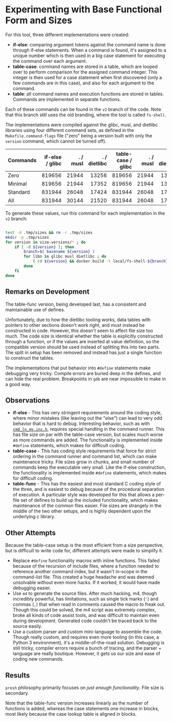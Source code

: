# Experimenting with Base Functional Form and Sizes

For this tool, three different implementations were created:

* **if-else**: comparing argument tokens against the command name is done through if-else statements.  When a command is found, it's assigned to a unique number which is then used in a big case statement for executing the command over each argument.
* **table-case**: command names are stored in a table, which are looped over to perform comparison for the assigned command integer.  This integer is then used for a case statement when first discovered (only a few commands are in this case), and also for each argument to the command.
* **table**: all command names and execution functions are stored in tables.  Commands are implemented in separate functions.

Each of these commands can be found in the `v2` branch of the code.  Note that this branch still uses the old branding, where the tool is called `fs-shell`.

The implementations were compiled against the glibc, musl, and dietlibc libraries using four different command sets, as defined in the `Makefile.command-flags` file ("zero" being a version built with only the `version` command, which cannot be turned off).


| Commands | if-else / glibc | . / musl | . / dietlibc | table-case / glibc | . / musl | . / dietlibc | table-func / glibc | . / musl | . / dietlibc |
|----------|----------------:|---------:|-------------:|-------------------:|---------:|-------------:|--------------:|---------:|-------------:|
| Zero     | 819656 | 21944 | 13256 | 819656 | 21944 | 13256 | 819688 | 22056 | 13256 |
| Minimal  | 819656 | 21944 | 17352 | 819656 | 21944 | 13256 | 819784 | 22152 | 17352 |
| Standard | 831944 | 26048 | 17424 | 831944 | 26048 | 17424 | 832168 | 26344 | 17424 |
| All      | 831944 | 30144 | 21520 | 831944 | 26048 | 17424 | 832264 | 26424 | 21520 |

To generate these values, run this command for each implementation in the `v2` branch:

```bash

test -d .tmp/sizes && rm -r .tmp/sizes
mkdir -p .tmp/sizes
for version in size-versions/* ; do
    if [ -d ${version} ]; then
        branch=$( basename ${version} )
        for libn in glibc musl dietlibc ; do
            ( cd ${version} && docker build -t local/fs-shell-${branch}-${libn} -f build-${libn}.Dockerfile --build-arg BUILD_MODE=combos . ) 2>&1 | tee .tmp/sizes/${branch}-${libn}.txt
        done
    fi
done

```


## Remarks on Development

The table-func version, being developed last, has a consistent and maintainable use of defines.

Unfortunately, due to how the dietlibc tooling works, data tables with pointers to other sections doesn't work right, and must instead be constructed in code.  However, this doesn't seem to affect file size too much.  The code size is identical whether the table is explicitly constructed through a function, or if the values are inserted at value definition, so the compatible version should be used instead of splitting this into two parts.  The split in setup has been removed and instead has just a single function to construct the tables.

The implementations that put behavior into `#define` statements make debugging very tricky.  Compile errors are buried deep in the defines, and can hide the real problem.  Breakpoints in `gdb` are near impossible to make in a good way.


## Observations

* **if-else** - This has very stringent requirements around the coding style, where minor mistakes (like leaving out the "else") can lead to very odd behavior that is hard to debug.  Interesting behavior, such as with [`cmd_ln_mv.inc.h`](size-versions/ifname-inlinecase/src/cmd_ln_mv.inc.h), requires special handling in the command runner.  This has file size on par with the table-case version, but scales much worse as more commands are added.  The functionality is implemented inside `#define` statements, which makes for difficult coding.
* **table-case** - This has coding style requirements that force for strict ordering in the command runner and command list, which can make maintenance tricky.  File sizes grow in chunks, and small number of commands keep the executable very small.  Like the if-else construction, the functionality is implemented inside `#define` statements, which makes for difficult coding.
* **table-func** - This has the easiest and most standard C coding style of the three, and is easiest to debug because of the procedural separation of execution.  A particular style was developed for this that allows a per-file set of defines to build up the included functionality, which makes maintenance of the common files easier.  File sizes are strangely in the middle of the two other setups, and is highly dependent upon the underlying c library.


## Other Attempts

Because the table-case setup is the most efficient from a size perspective, but is difficult to write code for, different attempts were made to simplify it.

* Replace `#define` functionality macros with inline functions.  This failed because of the recursion of include files, where a function needed to reference another command index, but it wasn't in-scope in the command-list file.  This created a huge headache and was deemed unsolvable without even more hacks.  If it worked, it would have made debugging easier.
* Use `m4` to generate the source files.  After much hacking, m4, though incredibly powerful, has limitations, such as single tick marks (`'`) and commas (`,`) that when read in comments caused the macro to freak out.  Though this could be solved, the m4 script was extremely complex, broke all kinds of code assist tools, and was difficult to maintain even during development.  Generated code couldn't be traced back to the source easily.
* Use a custom parser and custom mini-language to assemble the code.  Though really custom, and requires even more tooling (in this case, a Python 3 environment), it's a middle-of-the-road solution.  Debugging is still tricky, compiler errors require a bunch of tracing, and the parser + language are really boutique.  However, it gets us our size and ease of coding new commands.

## Results

`presh` philosophy primarily focuses on *just enough functionality*.  File size is secondary.

Note that the table-func version increases linearly as the number of functions is added, whereas the case statements one increase in blocks, most likely because the case lookup table is aligned in blocks.


<!--

Table ready for updates

| Zero     | zieg | ziem | zied | ztcg | ztcm | ztcd | ztfg | ztfm | ztfd |
| Minimal  | mieg | miem | mied | mtcg | mtcm | mtcd | mtfg | mtfm | mtfd |
| Standard | sieg | siem | sied | stcg | stcm | stcd | stfg | stfm | stfd |
| All      | aieg | aiem | aied | atcg | atcm | atcd | atfg | atfm | atfd |

-->
